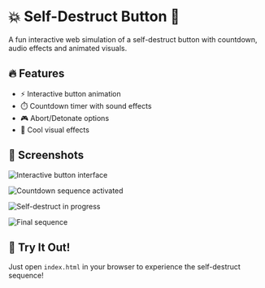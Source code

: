 # 💥 Self-Destruct Button 🚨

A fun interactive web simulation of a self-destruct button with countdown, audio effects and animated visuals.

## 🔥 Features

- ⚡ Interactive button animation
- ⏱️ Countdown timer with sound effects
- 🎮 Abort/Detonate options
- 🎨 Cool visual effects

## 📸 Screenshots

![Interactive button interface](https://github.com/user-attachments/assets/e5507181-b934-4c64-bf61-d29dcf3c0299)


![Countdown sequence activated](https://github.com/user-attachments/assets/72a1481e-dd8f-4241-8c97-bfdfa805927d)

![Self-destruct in progress](https://github.com/user-attachments/assets/9058e3c9-856a-45f0-9a10-d4c7796cb9cd)

![Final sequence](https://github.com/user-attachments/assets/983d0238-0526-4746-9108-14538ee809b1)

## 🚀 Try It Out!

Just open `index.html` in your browser to experience the self-destruct sequence!
